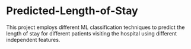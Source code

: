 # Predicted-Length-of-Stay
This project employs different ML classification techniques to predict the length of stay for different patients visiting the hospital using different independent features.
